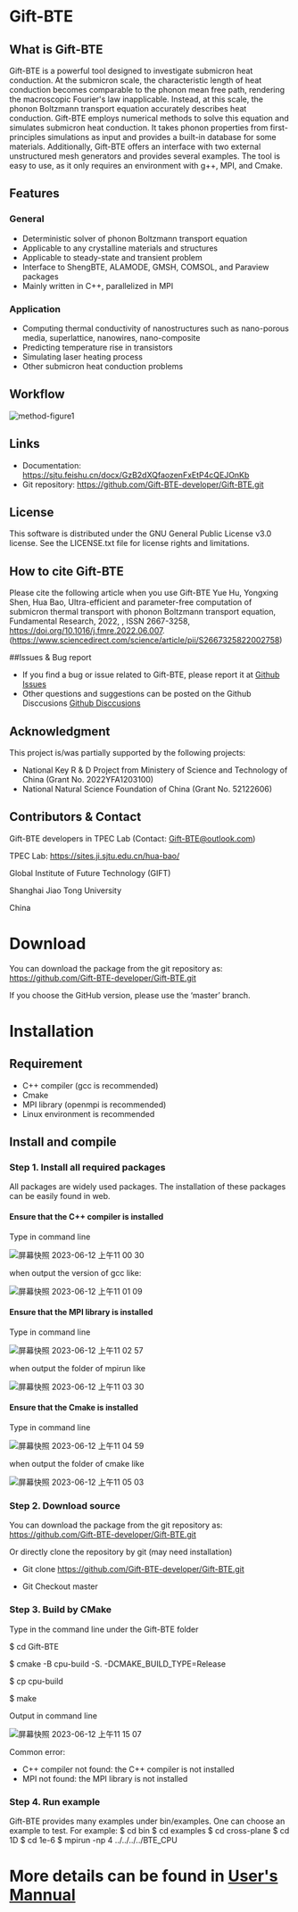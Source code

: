 # Gift-BTE

## What is Gift-BTE 
Gift-BTE is a powerful tool designed to investigate submicron heat conduction. At the submicron scale, the characteristic length of heat conduction becomes comparable to the phonon mean free path, rendering the macroscopic Fourier's law inapplicable. Instead, at this scale, the phonon Boltzmann transport equation accurately describes heat conduction. Gift-BTE employs numerical methods to solve this equation and simulates submicron heat conduction. It takes phonon properties from first-principles simulations as input and provides a built-in database for some materials. Additionally, Gift-BTE offers an interface with two external unstructured mesh generators and provides several examples. The tool is easy to use, as it only requires an environment with g++, MPI, and Cmake.

## Features
### General
- Deterministic solver of phonon Boltzmann transport equation
- Applicable to any crystalline materials and structures
- Applicable to steady-state and transient problem
- Interface to ShengBTE, ALAMODE, GMSH, COMSOL, and Paraview packages
- Mainly written in C++, parallelized in MPI

### Application
- Computing thermal conductivity of nanostructures such as nano-porous media, superlattice, nanowires, nano-composite
- Predicting temperature rise in transistors
- Simulating laser heating process
- Other submicron heat conduction problems

## Workflow
![method-figure1](https://github.com/Gift-BTE-developer/Gift-BTE/assets/133620758/86174800-9b5c-4b00-9fab-a4643f14727f)

## Links
- Documentation: https://sjtu.feishu.cn/docx/GzB2dXQfaozenFxEtP4cQEJOnKb
- Git repository: https://github.com/Gift-BTE-developer/Gift-BTE.git

## License
This software is distributed under the GNU General Public License v3.0 license. See the LICENSE.txt file for license rights and limitations.

## How to cite Gift-BTE
Please cite the following article when you use Gift-BTE 
Yue Hu, Yongxing Shen, Hua Bao,
Ultra-efficient and parameter-free computation of submicron thermal transport with phonon Boltzmann transport equation,
Fundamental Research,
2022,
,
ISSN 2667-3258,
https://doi.org/10.1016/j.fmre.2022.06.007.
(https://www.sciencedirect.com/science/article/pii/S2667325822002758)

##Issues & Bug report
- If you find a bug or issue related to Gift-BTE, please report it at [Github Issues](https://github.com/Gift-BTE-developer/Gift-BTE/issues)
- Other questions and suggestions can be posted on the Github Disccusions [Github Disccusions](https://github.com/Gift-BTE-developer/Gift-BTE/discussions)

## Acknowledgment
This project is/was partially supported by the following projects:
 
- National Key R \& D Project from Ministery of Science and Technology of China (Grant No. 2022YFA1203100)
- National Natural Science Foundation of China (Grant No. 52122606)

## Contributors & Contact
Gift-BTE developers in TPEC Lab (Contact: Gift-BTE@outlook.com)

TPEC Lab: https://sites.ji.sjtu.edu.cn/hua-bao/

Global Institute of Future Technology (GIFT)

Shanghai Jiao Tong University

China

# Download
You can download the package from the git repository as:
 https://github.com/Gift-BTE-developer/Gift-BTE.git

If you choose the GitHub version, please use the ‘master’ branch.

# Installation
## Requirement
- C++ compiler (gcc is recommended)
- Cmake
- MPI library (openmpi is recommended)
-  Linux environment is recommended

## Install and compile
### Step 1. Install all required packages
All packages are widely used packages. The installation of these packages can be easily found in web.

#### Ensure that the C++ compiler is installed 

Type in command line

![屏幕快照 2023-06-12 上午11 00 30](https://github.com/Gift-BTE-developer/Gift-BTE/assets/50352151/57fff5eb-bdf3-4e3e-8284-8b4685ab8950)

when output the version of gcc like:

![屏幕快照 2023-06-12 上午11 01 09](https://github.com/Gift-BTE-developer/Gift-BTE/assets/50352151/17aec67a-ebe0-4d38-9d28-7943da401bd4)

#### Ensure that the MPI library is installed 

Type in command line

![屏幕快照 2023-06-12 上午11 02 57](https://github.com/Gift-BTE-developer/Gift-BTE/assets/50352151/1f6d6c3a-41f2-4709-9e31-225361221bc1)

when output the folder of mpirun like

![屏幕快照 2023-06-12 上午11 03 30](https://github.com/Gift-BTE-developer/Gift-BTE/assets/50352151/dbdc40a0-437e-42f4-9fba-640599be3a3d)

#### Ensure that the Cmake is installed 

Type in command line

![屏幕快照 2023-06-12 上午11 04 59](https://github.com/Gift-BTE-developer/Gift-BTE/assets/50352151/5b961d6b-b7f7-4d22-828a-0318b2e2ef80)

when output the folder of cmake like

![屏幕快照 2023-06-12 上午11 05 03](https://github.com/Gift-BTE-developer/Gift-BTE/assets/50352151/07e2a9a2-0212-483b-9b4d-914a14d3440a)

### Step 2. Download source

You can download the package from the git repository as:
 https://github.com/Gift-BTE-developer/Gift-BTE.git
 
Or directly clone the repository by git (may need installation)

- Git clone https://github.com/Gift-BTE-developer/Gift-BTE.git

- Git Checkout master



### Step 3. Build by CMake

Type in the command line under the Gift-BTE folder

$ cd Gift-BTE

$ cmake -B cpu-build -S.  -DCMAKE_BUILD_TYPE=Release

$ cp cpu-build

$ make

Output in command line

![屏幕快照 2023-06-12 上午11 15 07](https://github.com/Gift-BTE-developer/Gift-BTE/assets/50352151/46b6867f-b4c5-4416-8481-08bc565b6f4f)


Common error: 

- C++ compiler not found: the C++ compiler is not installed 
- MPI not found: the MPI library is not installed 

### Step 4. Run example
Gift-BTE provides many examples under bin/examples. One can choose an example to test. For example: 
$ cd bin
$ cd examples
$ cd cross-plane
$ cd 1D
$ cd 1e-6
$ mpirun -np 4 ../../../../BTE_CPU

# More details can be found in [User's Mannual](https://sjtu.feishu.cn/docx/GzB2dXQfaozenFxEtP4cQEJOnKb)
